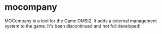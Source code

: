 # mocompany
MOCompany is a tool for the Game OMSI2. It adds a external management system to the game. It's been discontinued and not full developed!
